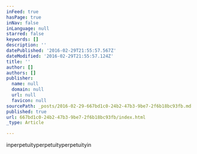 ```yaml
---
inFeed: true
hasPage: true
inNav: false
inLanguage: null
starred: false
keywords: []
description: ''
datePublished: '2016-02-29T21:55:57.567Z'
dateModified: '2016-02-29T21:55:57.124Z'
title: ''
author: []
authors: []
publisher:
  name: null
  domain: null
  url: null
  favicon: null
sourcePath: _posts/2016-02-29-667bd1c0-24b2-47b3-9be7-2f6b18bc93fb.md
published: true
url: 667bd1c0-24b2-47b3-9be7-2f6b18bc93fb/index.html
_type: Article

---
```

inperpetuityperpetuityperpetuityin